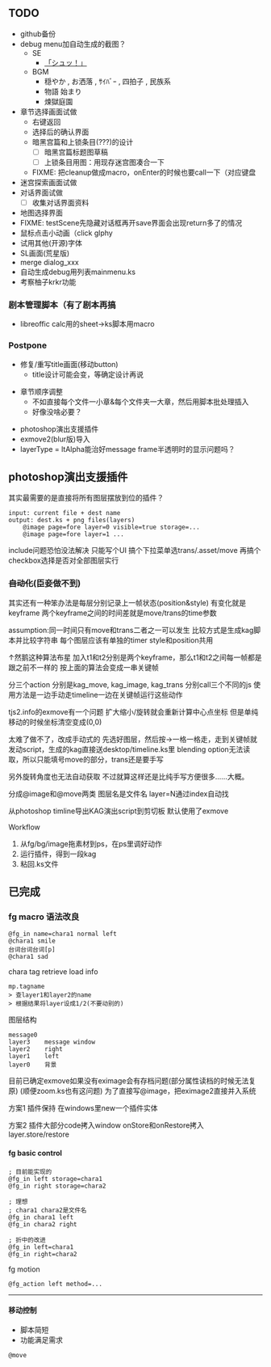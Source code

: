 ## TODO
- github备份
- debug menu加自动生成的截图？
  - SE
    - [「シュッ！」](https://www.youtube.com/watch?v=F-Ke87kam0o)
  - BGM
    - 穏やか , お洒落 , ｻｲﾊﾞｰ , 四拍子 , 民族系
    - 物語 始まり
    - 煉獄庭園   
- 章节选择画面试做
  - 右键返回
  - 选择后的确认界面  
  - 暗黑宫篇和上锁条目(???)的设计 
    - [ ] 暗黑宫篇标题图草稿
    - [ ] 上锁条目用图：用现存迷宫图凑合一下 
  - FIXME: 把cleanup做成macro，onEnter的时候也要call一下（对应键盘
- 迷宫探索画面试做
- 对话界面试做
  - [ ] 收集对话界面资料
- 地图选择界面
- FIXME: testScene先隐藏对话框再开save界面会出现return多了的情况
- 鼠标点击小动画（click glphy
- 试用其他(开源)字体  
- SL画面(荒星版)
- merge dialog_xxx
- 自动生成debug用列表mainmenu.ks
- 考察柚子krkr功能

### 剧本管理脚本（有了剧本再搞
- libreoffic calc用的sheet->ks脚本用macro

### Postpone
* 修复/重写title画面(移动button)
  - title设计可能会变，等确定设计再说
- 章节顺序调整
  - 不如直接每个文件一小章&每个文件夹一大章，然后用脚本批处理插入
  - 好像没啥必要？  
* photoshop演出支援插件
* exmove2(blur版)导入
* layerType = ltAlpha能治好message frame半透明时的显示问题吗？

## photoshop演出支援插件

其实最需要的是直接将所有图层摆放到位的插件？

```
input: current file + dest name
output: dest.ks + png files(layers)
    @image page=fore layer=0 visible=true storage=...
    @image page=fore layer=1 ...
```

include问题恐怕没法解决
只能写个UI
搞个下拉菜单选trans/.asset/move
再搞个checkbox选择是否对全部图层实行

### ~~自动化~~(臣妾做不到)

其实还有一种笨办法是每层分别记录上一帧状态(position&style)
有变化就是keyframe
两个keyframe之间的时间差就是move/trans的time参数

assumption:同一时间只有move和trans二者之一可以发生
比较方式是生成kag脚本并比较字符串
每个图层应该有单独的timer
style和position共用

↑然鹅这种算法布星
加入t1和t2分别是两个keyframe，那么t1和t2之间每一帧都是跟之前不一样的
按上面的算法会变成一串关键帧


分三个action
分别是kag_move, kag_image, kag_trans
分别call三个不同的js
使用方法是一边手动走timeline一边在关键帧运行这些动作

tjs2.info的exmove有一个问题
扩大缩小/旋转就会重新计算中心点坐标
但是单纯移动的时候坐标清空变成(0,0)

太难了做不了，改成手动式的
先选好图层，然后按→一格一格走，走到关键帧就发动script，生成的kag直接送desktop/timeline.ks里
blending option无法读取，所以只能填号move的部分，trans还是要手写

另外旋转角度也无法自动获取
不过就算这样还是比纯手写方便很多......大概。

分成@image和@move两类
图层名是文件名
layer=N通过index自动找

从photoshop timline导出KAG演出script到剪切板
默认使用了exmove

Workflow

1. 从fg/bg/image拖素材到ps，在ps里调好动作
2. 运行插件，得到一段kag
3. 粘回.ks文件

## 已完成

### fg macro 语法改良

```
@fg_in name=chara1 normal left
@chara1 smile
台词台词台词[p]
@chara1 sad
```

chara tag retrieve load info

```
mp.tagname
> 查layer1和layer2的name
> 根据结果将layer设成1/2(不要动别的)
```

图层结构

```
message0
layer3    message window
layer2    right
layer1    left    
layer0    背景
```

目前已确定exmove如果没有eximage会有存档问题(部分属性读档的时候无法复原)
(顺便zoom.ks也有这问题)
为了直接写@image，把eximage2直接并入系统

方案1
插件保持
在windows里new一个插件实体

方案2
插件大部分code拷入window
onStore和onRestore拷入layer.store/restore

#### fg basic control

```
; 目前能实现的
@fg_in left storage=chara1
@fg_in right storage=chara2

; 理想
; chara1 chara2是文件名
@fg_in chara1 left
@fg_in chara2 right

; 折中的改进
@fg_in left=chara1
@fg_in right=chara2
```

fg motion

```
@fg_action left method=...
```

---

#### 移动控制

* 脚本简短
* 功能满足需求

```
@move 
```
